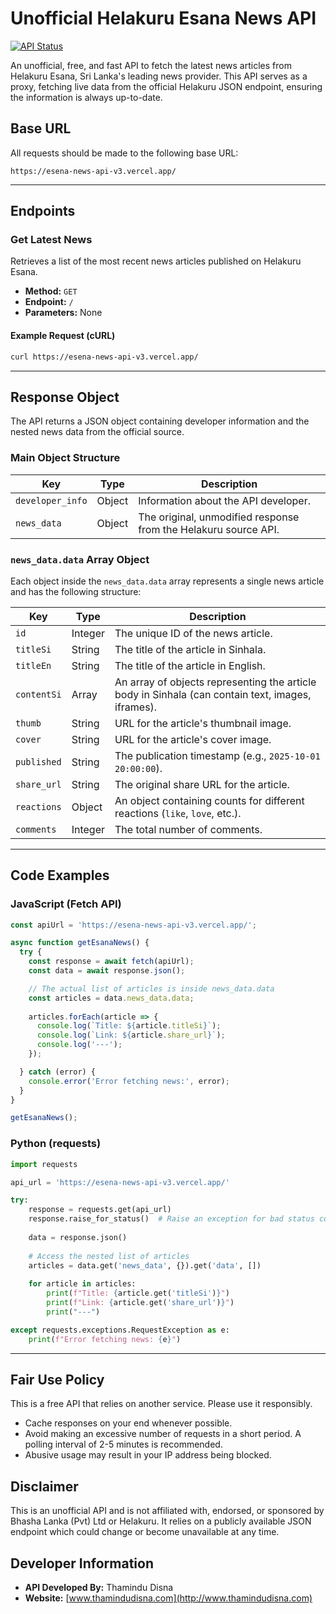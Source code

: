 # Unofficial Helakuru Esana News API

[![API Status](https://img.shields.io/website?label=API%20Status&style=for-the-badge&up_message=Online&url=https://esena-news-api-v3.vercel.app/)](https://esena-news-api-v3.vercel.app/)

An unofficial, free, and fast API to fetch the latest news articles from Helakuru Esana, Sri Lanka's leading news provider. This API serves as a proxy, fetching live data from the official Helakuru JSON endpoint, ensuring the information is always up-to-date.

## Base URL

All requests should be made to the following base URL:

```
https://esena-news-api-v3.vercel.app/
```

---

## Endpoints

### Get Latest News

Retrieves a list of the most recent news articles published on Helakuru Esana.

- **Method:** `GET`
- **Endpoint:** `/`
- **Parameters:** None

#### Example Request (cURL)

```bash
curl https://esena-news-api-v3.vercel.app/
```

---

## Response Object

The API returns a JSON object containing developer information and the nested news data from the official source.

### Main Object Structure
| Key              | Type   | Description                                           |
| ---------------- | ------ | ----------------------------------------------------- |
| `developer_info` | Object | Information about the API developer.                  |
| `news_data`      | Object | The original, unmodified response from the Helakuru source API. |

### `news_data.data` Array Object
Each object inside the `news_data.data` array represents a single news article and has the following structure:

| Key         | Type    | Description                                       |
| ----------- | ------- | ------------------------------------------------- |
| `id`        | Integer | The unique ID of the news article.                |
| `titleSi`   | String  | The title of the article in Sinhala.              |
| `titleEn`   | String  | The title of the article in English.              |
| `contentSi` | Array   | An array of objects representing the article body in Sinhala (can contain text, images, iframes). |
| `thumb`     | String  | URL for the article's thumbnail image.            |
| `cover`     | String  | URL for the article's cover image.                |
| `published` | String  | The publication timestamp (e.g., `2025-10-01 20:00:00`). |
| `share_url` | String  | The original share URL for the article.           |
| `reactions` | Object  | An object containing counts for different reactions (`like`, `love`, etc.). |
| `comments`  | Integer | The total number of comments.                     |

---

## Code Examples

### JavaScript (Fetch API)

```javascript
const apiUrl = 'https://esena-news-api-v3.vercel.app/';

async function getEsanaNews() {
  try {
    const response = await fetch(apiUrl);
    const data = await response.json();

    // The actual list of articles is inside news_data.data
    const articles = data.news_data.data;
    
    articles.forEach(article => {
      console.log(`Title: ${article.titleSi}`);
      console.log(`Link: ${article.share_url}`);
      console.log('---');
    });

  } catch (error) {
    console.error('Error fetching news:', error);
  }
}

getEsanaNews();
```

### Python (requests)

```python
import requests

api_url = 'https://esena-news-api-v3.vercel.app/'

try:
    response = requests.get(api_url)
    response.raise_for_status()  # Raise an exception for bad status codes
    
    data = response.json()
    
    # Access the nested list of articles
    articles = data.get('news_data', {}).get('data', [])
    
    for article in articles:
        print(f"Title: {article.get('titleSi')}")
        print(f"Link: {article.get('share_url')}")
        print("---")

except requests.exceptions.RequestException as e:
    print(f"Error fetching news: {e}")

```

---

## Fair Use Policy

This is a free API that relies on another service. Please use it responsibly.
- Cache responses on your end whenever possible.
- Avoid making an excessive number of requests in a short period. A polling interval of 2-5 minutes is recommended.
- Abusive usage may result in your IP address being blocked.

## Disclaimer

This is an unofficial API and is not affiliated with, endorsed, or sponsored by Bhasha Lanka (Pvt) Ltd or Helakuru. It relies on a publicly available JSON endpoint which could change or become unavailable at any time.

## Developer Information

- **API Developed By:** Thamindu Disna
- **Website:** [www.thamindudisna.com](http://www.thamindudisna.com)
